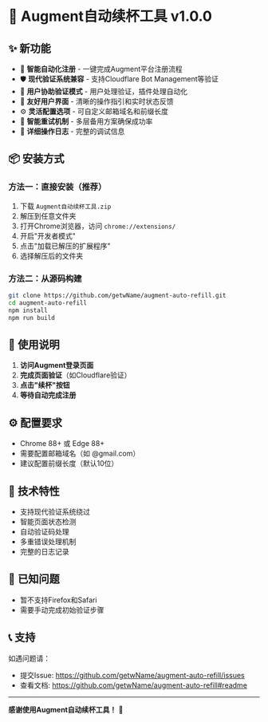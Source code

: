 # 🚀 Augment自动续杯工具 v1.0.0

## ✨ 新功能

- 🤖 **智能自动化注册** - 一键完成Augment平台注册流程
- 🛡️ **现代验证系统兼容** - 支持Cloudflare Bot Management等验证
- 👥 **用户协助验证模式** - 用户处理验证，插件处理自动化
- 🎨 **友好用户界面** - 清晰的操作指引和实时状态反馈
- ⚙️ **灵活配置选项** - 可自定义邮箱域名和前缀长度
- 🔄 **智能重试机制** - 多层备用方案确保成功率
- 📝 **详细操作日志** - 完整的调试信息

## 📦 安装方式

### 方法一：直接安装（推荐）
1. 下载 `Augment自动续杯工具.zip`
2. 解压到任意文件夹
3. 打开Chrome浏览器，访问 `chrome://extensions/`
4. 开启"开发者模式"
5. 点击"加载已解压的扩展程序"
6. 选择解压后的文件夹

### 方法二：从源码构建
```bash
git clone https://github.com/getwName/augment-auto-refill.git
cd augment-auto-refill
npm install
npm run build
```

## 🎯 使用说明

1. **访问Augment登录页面**
2. **完成页面验证**（如Cloudflare验证）
3. **点击"续杯"按钮**
4. **等待自动完成注册**

## ⚙️ 配置要求

- Chrome 88+ 或 Edge 88+
- 需要配置邮箱域名（如 @gmail.com）
- 建议配置前缀长度（默认10位）

## 🔧 技术特性

- 支持现代验证系统绕过
- 智能页面状态检测
- 自动验证码处理
- 多重错误处理机制
- 完整的日志记录

## 🐛 已知问题

- 暂不支持Firefox和Safari
- 需要手动完成初始验证步骤

## 📞 支持

如遇问题请：
- 提交Issue: https://github.com/getwName/augment-auto-refill/issues
- 查看文档: https://github.com/getwName/augment-auto-refill#readme

---

**感谢使用Augment自动续杯工具！** 🎉